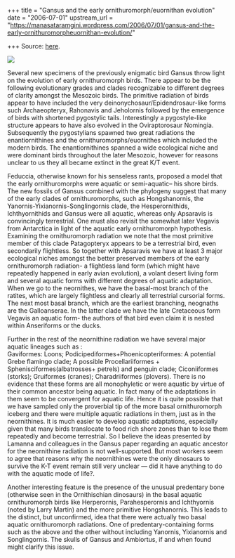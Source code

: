 +++
title = "Gansus and the early ornithuromorph/euornithan evolution"
date = "2006-07-01"
upstream_url = "https://manasataramgini.wordpress.com/2006/07/01/gansus-and-the-early-ornithuromorpheuornithan-evolution/"

+++
Source: [here](https://manasataramgini.wordpress.com/2006/07/01/gansus-and-the-early-ornithuromorpheuornithan-evolution/).



[![](https://i0.wp.com/photos1.blogger.com/blogger/2010/410/320/gansus_yanornis.jpg)](http://photos1.blogger.com/blogger/2010/410/1600/gansus_yanornis.jpg)

Several new specimens of the previously enigmatic bird Gansus throw light on the evolution of early ornithuromorph birds. There appear to be the following evolutionary grades and clades recognizable to different degrees of clarity amongst the Mesozoic birds. The primitive radiation of birds appear to have included the very deinonychosaur/Epidendrosaur-like forms such Archaeopteryx, Rahonavis and Jeholornis followed by the emergence of birds with shortened pygostylic tails. Interestingly a pygostyle-like structure appears to have also evolved in the Oviraptorosaur Nomingia. Subsequently the pygostylians spawned two great radiations the enantiornithines and the ornithuromorphs/euornithes which included the modern birds. The enantiornithines spanned a wide ecological niche and were dominant birds throughout the later Mesozoic, however for reasons unclear to us they all became extinct in the great K/T event.

Feduccia, otherwise known for his senseless rants, proposed a model that the early ornithuromorphs were aquatic or semi-aquatic– his shore birds. The new fossils of Gansus combined with the phylogeny suggest that many of the early clades of ornithuromorphs, such as Hongshanornis, the Yanornis-Yixianornis-Songlingornis clade, the Hesperornithids, Ichthyornithids and Gansus were all aquatic, whereas only Apsaravis is convincingly terrestrial. One must also revisit the somewhat later Vegavis from Antarctica in light of the aquatic early ornithuromorph hypothesis. Examining the ornithuromorph radiation we note that the most primitive member of this clade Patagopteryx appears to be a terrestrial bird, even secondarily flightless. So together with Apsaravis we have at least 3 major ecological niches amongst the better preserved members of the early ornithuromorph radiation- a flightless land form (which might have repeatedly happened in early avian evolution), a volant desert living form and several aquatic forms with different degrees of aquatic adaptation. When we go to the neornithes, we have the basal-most branch of the ratites, which are largely flightless and clearly all terrestrial cursorial forms. The next most basal branch, which are the earliest branching, neognaths are the Galloanserae. In the latter clade we have the late Cretaceous form Vegavis an aquatic form- the authors of that bird even claim it is nested within Anseriforms or the ducks.

Further in the rest of the neornithine radiation we have several major aquatic lineages such as :  
Gaviformes: Loons; Podicipediformes+Phoenicopteriformes: A potential Grebe flamingo clade; A possible Procellariiformes + Sphenisciformes(albatrosses+ petrels) and penguin clade; Ciconiiformes
(storks); Gruiformes (cranes); Charadriiformes (plovers). There is no
evidence that these forms are all monophyletic or were aquatic by virtue of their common ancestor being aquatic. In fact many of the adaptations in them seem to be convergent for aquatic life. Hence it is quite possible that we have sampled only the proverbial tip of the more basal ornithuromorph iceberg and there were multiple aquatic radiations in them, just as in the neornithines. It is much easier to develop aquatic adaptations, especially given that many birds translocate to food rich shore zones than to lose them repeatedly and become terrestrial. So I believe the ideas presented by Lamanna and colleagues in the Gansus paper regarding an aquatic ancestor for the neornithine radiation is not well-supported. But most workers seem to agree that reasons why the neornithines were the only dinosaurs to survive the K-T event remain still very unclear — did it have anything to do with the aquatic mode of life?.

Another interesting feature is the presence of the unusual predentary bone (otherwise seen in the Ornithischian dinosaurs) in the basal aquatic ornithuromorph birds like Herperornis, Parahesperornis and Ichthyornis (noted by Larry Martin) and the more primitive Hongshanornis. This leads to the distinct, but unconfirmed, idea that there were actually two basal aquatic ornithuromorph radiations. One of predentary-containing forms such as the above and the other without including Yanornis, Yixianornis and Songlingornis. The skulls of Gansus and Ambiortus, if and when found might clarify this issue.

